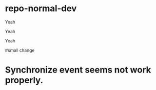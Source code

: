 # repo-normal-dev






Yeah






Yeah






Yeah

#small change


# Synchronize event seems not work properly.
































